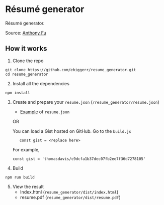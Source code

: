 # Résumé generator

Résumé generator.

Source: [Anthony Fu](https://github.com/antfu/resume)


## How it works

1. Clone the repo
```
git clone https://github.com/ebiggerr/resume_generator.git
cd resume_generator
```
2. Install all the dependencies
```
npm install
```

3. Create and prepare your `resume.json` (`/resume_generator/resume.json`)

   - [Example](https://gist.github.com/thomasdavis/c9dcfa1b37dec07fb2ee7f36d7278105) of `resume.json`

    OR
    
    You can load a Gist hosted on GitHub. Go to the `build.js`

    ```
       const gist = <replace here>
      ```
   For example,
    ```
    const gist = 'thomasdavis/c9dcfa1b37dec07fb2ee7f36d7278105'
   ```


4. Build 

```
npm run build
```

5. View the result
    - Index.html (`resume_generator/dist/index.html`)
    - resume.pdf (`resume_generator/dist/resume.pdf`)
